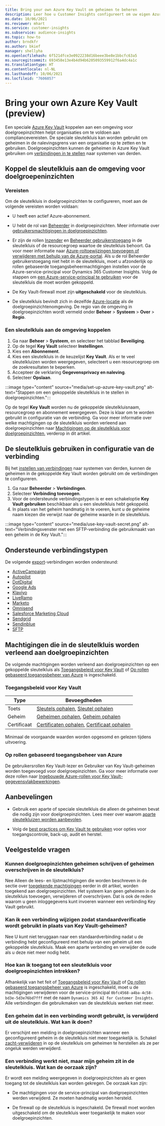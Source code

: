 ```yaml
---
title: Bring your own Azure Key Vault om geheimen te beheren
description: Leer hoe u Customer Insights configureert om uw eigen Azure Key Vault te gebruiken.
ms.date: 10/06/2021
ms.reviewer: mhart
ms.service: customer-insights
ms.subservice: audience-insights
ms.topic: how-to
author: brndkfr
ms.author: bkief
manager: shellyha
ms.openlocfilehash: 6f521dfce3e0922238d16beee3be8e1bbcfc63a5
ms.sourcegitcommit: 693458e13e4b4d94b6205093559912f6a4dc4a1c
ms.translationtype: HT
ms.contentlocale: nl-NL
ms.lasthandoff: 10/06/2021
ms.locfileid: "7606057"
---
```

# <a name="bring-your-own-azure-key-vault-preview"></a>Bring your own Azure Key Vault (preview)

Een speciale [Azure Key Vault](/azure/key-vault/general/basic-concepts) koppelen aan een omgeving voor doelgroepinzichten helpt organisaties om te voldoen aan compliancevereisten.
De speciale sleutelkluis kan worden gebruikt om geheimen in de nalevingsgrens van een organisatie op te zetten en te gebruiken. Doelgroepinzichten kunnen de geheimen in Azure Key Vault gebruiken om [verbindingen in te stellen](connections.md) naar systemen van derden.

## <a name="link-the-key-vault-to-the-audience-insights-environment"></a>Koppel de sleutelkluis aan de omgeving voor doelgroepeninzichten

### <a name="prerequisites"></a>Vereisten

Om de sleutelkluis in doelgroepinzichten te configureren, moet aan de volgende vereisten worden voldaan:

- U heeft een actief Azure-abonnement.

- U hebt de rol van [Beheerder](permissions.md#administrator) in doelgroepinzichten. Meer informatie over [gebruikersmachtigingen in doelgroepinzichten](permissions.md#assign-roles-and-permissions).

- Er zijn de rollen [Inzender](/azure/role-based-access-control/built-in-roles#contributor) en [Beheerder gebruikerstoegang](/azure/role-based-access-control/built-in-roles#user-access-administrator) in de sleutelkluis of de resourcegroep waartoe de sleutelkluis behoort. Ga voor meer informatie naar [Azure-roltoewijzingen toevoegen of verwijderen met behulp van de Azure-portal](/azure/role-based-access-control/role-assignments-portal). Als u de rol Beheerder gebruikerstoegang niet hebt in de sleutelkluis, moet u afzonderlijk op rollen gebaseerde toegangsbeheermachtigingen instellen voor de Azure-service-principal voor Dynamics 365 Customer Insights. Volg de stappen om [een Azure-service-principal te gebruiken](connect-service-principal.md) voor de sleutelkluis die moet worden gekoppeld.

- De Key Vault-firewall moet zijn **uitgeschakeld** voor de sleutelkluis.

- De sleutelkluis bevindt zich in dezelfde [Azure-locatie](https://azure.microsoft.com/global-infrastructure/geographies/#overview) als de doelgroepinzichtenomgeving. De regio van de omgeving in doelgroepinzichten wordt vermeld onder **Beheer** > **Systeem** > **Over** > **Regio**.

### <a name="link-a-key-vault-to-the-environment"></a>Een sleutelkluis aan de omgeving koppelen

1. Ga naar **Beheer** > **Systeem**, en selecteer het tabblad **Beveiliging**.
1. Op de tegel **Key Vault** selecteer **Instellingen**.
1. Kies een **Abonnement**.
1. Kies een sleutelkluis in de keuzelijst **Key Vault**. Als er te veel sleutelkluizen worden weergegeven, selecteert u een resourcegroep om de zoekresultaten te beperken.
1. Accepteer de verklaring **Gegevensprivacy en naleving**.
1. Selecteer **Opslaan**.

:::image type="content" source="media/set-up-azure-key-vault.png" alt-text="Stappen om een gekoppelde sleutelkluis in te stellen in doelgroepinzichten.":::

Op de tegel **Key Vault** worden nu de gekoppelde sleutelkluisnaam, resourcegroep en abonnement weergegeven. Deze is klaar om te worden gebruikt in configuratie van de verbinding.
Ga voor meer informatie over welke machtigingen op de sleutelkluis worden verleend aan doelgroepinzichten naar [Machtigingen op de sleutelkluis voor doelgroepinzichten](#permissions-granted-on-the-key-vault-to-audience-insights), verderop in dit artikel.

## <a name="use-the-key-vault-in-the-connection-setup"></a>De sleutelkluis gebruiken in configuratie van de verbinding

Bij het [instellen van verbindingen](connections.md) naar systemen van derden, kunnen de geheimen in de gekoppelde Key Vault worden gebruikt om de verbindingen te configureren.

1. Ga naar **Beheerder** > **Verbindingen**.
1. Selecteer **Verbinding toevoegen**.
1. Voor de ondersteunde verbindingstypen is er een schakeloptie **Key Vault gebruiken** beschikbaar als u een sleutelkluis hebt gekoppeld.
1. In plaats van het geheim handmatig in te voeren, kunt u de geheime naam kiezen die verwijst naar de geheime waarde in de sleutelkluis.

:::image type="content" source="media/use-key-vault-secret.png" alt-text="Verbindingsvenster met een SFTP-verbinding die gebruikmaakt van een geheim in de Key Vault.":::

## <a name="supported-connection-types"></a>Ondersteunde verbindingstypen

De volgende [export](export-destinations.md)-verbindingen worden ondersteund:

* [ActiveCampaign](export-active-campaign.md)
* [Autopilot](export-autopilot.md)
* [DotDigital](export-dotdigital.md)
* [Google Ads](export-google-ads.md)
* [Klaviyo](export-klaviyo.md)
* [LiveRamp](export-liveramp.md)
* [Marketo](export-marketo.md)
* [Omnisend](export-omnisend.md)
* [Salesforce Marketing Cloud](export-salesforce.md)
* [Sendgrid](export-sendgrid.md)
* [Sendinblue](export-sendinblue.md)
* [SFTP](export-sftp.md)

## <a name="permissions-granted-on-the-key-vault-to-audience-insights"></a>Machtigingen die in de sleutelkluis worden verleend aan doelgroepinzichten

De volgende machtigingen worden verleend aan doelgroepinzichten op een gekoppelde sleutelkluis als [Toegangsbeleid voor Key Vault](/azure/key-vault/general/assign-access-policy?tabs=azure-portal) of [Op rollen gebaseerd toegangsbeheer van Azure](/azure/key-vault/general/rbac-guide?tabs=azure-cli) is ingeschakeld.

### <a name="key-vault-access-policy"></a>Toegangsbeleid voor Key Vault

| Type        | Bevoegdheden          |
| ----------- | -------------------- |
| Toets         | [Sleutels ophalen](/rest/api/keyvault/get-keys), [Sleutel ophalen](/rest/api/keyvault/get-key)                                 |
| Geheim      | [Geheimen ophalen](/rest/api/keyvault/get-secrets), [Geheim ophalen](/rest/api/keyvault/get-secret)                     |
| Certificaat | [Certificaten ophalen](/rest/api/keyvault/get-certificates), [Certificaat ophalen](/rest/api/keyvault/get-certificate) |

Minimaal de voorgaande waarden worden opgesomd en gelezen tijdens uitvoering.

### <a name="azure-role-based-access-control"></a>Op rollen gebaseerd toegangsbeheer van Azure

De gebruikersrollen Key Vault-lezer en Gebruiker van Key Vault-geheimen worden toegevoegd voor doelgroepinzichten. Ga voor meer informatie over deze rollen naar [Ingebouwde Azure-rollen voor Key Vault-gegevensvlakbewerkingen](/azure/key-vault/general/rbac-guide?tabs=azure-cli).

## <a name="recommendations"></a>Aanbevelingen

- Gebruik een aparte of speciale sleutelkluis die alleen de geheimen bevat die nodig zijn voor doelgroepinzichten. Lees meer over waarom [aparte sleutelkluizen worden aanbevolen](/azure/key-vault/general/best-practices#why-we-recommend-separate-key-vaults).

- Volg de [best practices om Key Vault te gebruiken](/azure/key-vault/general/best-practices#turn-on-logging) voor opties voor toegangscontrole, back-up, audit en herstel.

## <a name="frequently-asked-questions"></a>Veelgestelde vragen

### <a name="can-audience-insights-write-secrets-or-overwrite-secrets-into-the-key-vault"></a>Kunnen doelgroepinzichten geheimen schrijven of geheimen overschrijven in de sleutelkluis?

Nee Alleen de lees- en lijstmachtigingen die worden beschreven in de sectie over [toegekende machtigingen](#permissions-granted-on-the-key-vault-to-audience-insights) eerder in dit artikel, worden toegekend aan doelgroepinzichten. Het systeem kan geen geheimen in de sleutelkluis toevoegen, verwijderen of overschrijven. Dat is ook de reden waarom u geen inloggegevens kunt invoeren wanneer een verbinding Key Vault gebruikt.

### <a name="can-i-change-a-connection-from-using-key-vault-secrets-to-default-authentication"></a>Kan ik een verbinding wijzigen zodat standaardverificatie wordt gebruikt in plaats van Key Vault-geheimen?

Nee U kunt niet teruggaan naar een standaardverbinding nadat u de verbinding hebt geconfigureerd met behulp van een geheim uit een gekoppelde sleutelkluis. Maak een aparte verbinding en verwijder de oude als u deze niet meer nodig hebt.

### <a name="how-can-i-revoke-access-to-a-key-vault-for-audience-insights"></a>Hoe kan ik toegang tot een sleutelkluis voor doelgroepinzichten intrekken?

Afhankelijk van het feit of [Toegangsbeleid voor Key Vault](/azure/key-vault/general/assign-access-policy?tabs=azure-portal) of [Op rollen gebaseerd toegangsbeheer van Azure](/azure/key-vault/general/rbac-guide?tabs=azure-cli) is ingeschakeld, moet u de machtigingen verwijderen voor de service-principal `0bfc4568-a4ba-4c58-bd3e-5d3e76bd7fff` met de naam `Dynamics 365 AI for Customer Insights`. Alle verbindingen die gebruikmaken van de sleutelkluis werken niet meer.

### <a name="a-secret-thats-used-in-a-connection-got-removed-from-the-key-vault-what-can-i-do"></a>Een geheim dat in een verbinding wordt gebruikt, is verwijderd uit de sleutelkluis. Wat kan ik doen?

Er verschijnt een melding in doelgroepinzichten wanneer een geconfigureerd geheim in de sleutelkluis niet meer toegankelijk is. Schakel [zacht-verwijderen](/azure/key-vault/general/soft-delete-overview) in op de sleutelkluis om geheimen te herstellen als ze per ongeluk werden verwijderd.

### <a name="a-connection-doesnt-work-but-my-secret-is-in-the-key-vault-what-might-be-the-cause"></a>Een verbinding werkt niet, maar mijn geheim zit in de sleutelkluis. Wat kan de oorzaak zijn?

Er wordt een melding weergegeven in doelgroepinzichten als er geen toegang tot de sleutelkluis kan worden gekregen. De oorzaak kan zijn:

- De machtigingen voor de service-principal van doelgroepinzichten werden verwijderd. Ze moeten handmatig worden hersteld.

- De firewall op de sleutelkluis is ingeschakeld. De firewall moet worden uitgeschakeld om de sleutelkluis weer toegankelijk te maken voor doelgroepinzichten.
